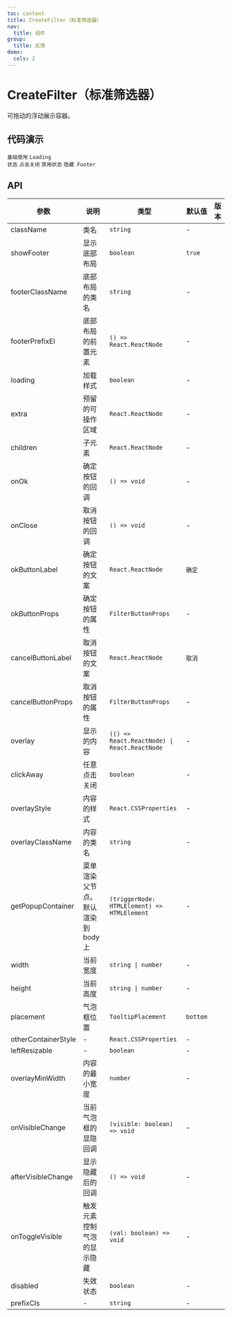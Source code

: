 ```yaml
---
toc: content
title: CreateFilter（标准筛选器）
nav:
  title: 组件
group:
  title: 反馈
demo:
  cols: 2
---
```


# CreateFilter（标准筛选器）

可拖动的浮动展示容器。

## 代码演示

<code src="./basic.tsx">基础使用</code>
<code src="./loading.tsx" description="提供`loading`的样式。">Loading 状态</code>
<code src="./clickaway.tsx" description="点击区域外的任意地方关闭。">点击关闭</code>
<code src="./disabled.tsx" description="外层容器控制的禁用。">禁用状态</code>
<code src="./hide-footer.tsx">隐藏 Footer</code>

## API

| 参数                | 说明                               | 类型                                         | 默认值   | 版本 |
| ------------------- | ---------------------------------- | -------------------------------------------- | -------- | ---- |
| className           | 类名                               | `string`                                     | -        |      |
| showFooter          | 显示底部布局                       | `boolean`                                    | `true`   |      |
| footerClassName     | 底部布局的类名                     | `string`                                     | -        |      |
| footerPrefixEl      | 底部布局的前置元素                 | `() => React.ReactNode`                      | -        |      |
| loading             | 加载样式                           | `boolean`                                    | -        |      |
| extra               | 预留的可操作区域                   | `React.ReactNode`                            | -        |      |
| children            | 子元素                             | `React.ReactNode`                            | -        |      |
| onOk                | 确定按钮的回调                     | `() => void`                                 | -        |      |
| onClose             | 取消按钮的回调                     | `() => void`                                 | -        |      |
| okButtonLabel       | 确定按钮的文案                     | `React.ReactNode`                            | `确定`   |      |
| okButtonProps       | 确定按钮的属性                     | `FilterButtonProps`                          | -        |      |
| cancelButtonLabel   | 取消按钮的文案                     | `React.ReactNode`                            | `取消`   |      |
| cancelButtonProps   | 取消按钮的属性                     | `FilterButtonProps`                          | -        |      |
| overlay             | 显示的内容                         | `(() => React.ReactNode) \| React.ReactNode` | -        |      |
| clickAway           | 任意点击关闭                       | `boolean`                                    | -        |      |
| overlayStyle        | 内容的样式                         | `React.CSSProperties`                        | -        |      |
| overlayClassName    | 内容的类名                         | `string`                                     | -        |      |
| getPopupContainer   | 菜单渲染父节点。默认渲染到 body 上 | `(triggerNode: HTMLElement) => HTMLElement`  | -        |      |
| width               | 当前宽度                           | `string \| number`                           | -        |      |
| height              | 当前高度                           | `string \| number`                           | -        |      |
| placement           | 气泡框位置                         | `TooltipPlacement`                           | `bottom` |      |
| otherContainerStyle | -                                  | `React.CSSProperties`                        | -        |      |
| leftResizable       | -                                  | `boolean`                                    | -        |      |
| overlayMinWidth     | 内容的最小宽度                     | `number`                                     | -        |      |
| onVisibleChange     | 当前气泡框的显隐回调               | `(visible: boolean) => void`                 | -        |      |
| afterVisibleChange  | 显示隐藏后的回调                   | `() => void`                                 | -        |      |
| onToggleVisible     | 触发元素控制气泡的显示隐藏         | `(val: boolean) => void`                     | -        |      |
| disabled            | 失效状态                           | `boolean`                                    | -        |      |
| prefixCls           | -                                  | `string`                                     | -        |      |
